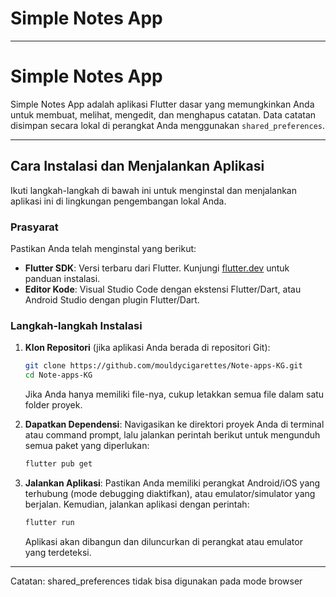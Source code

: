 # Simple Notes App

---

# Simple Notes App

Simple Notes App adalah aplikasi Flutter dasar yang memungkinkan Anda untuk membuat, melihat, mengedit, dan menghapus catatan. Data catatan disimpan secara lokal di perangkat Anda menggunakan `shared_preferences`.

---

## Cara Instalasi dan Menjalankan Aplikasi

Ikuti langkah-langkah di bawah ini untuk menginstal dan menjalankan aplikasi ini di lingkungan pengembangan lokal Anda.

### Prasyarat

Pastikan Anda telah menginstal yang berikut:

* **Flutter SDK**: Versi terbaru dari Flutter. Kunjungi [flutter.dev](https://flutter.dev/docs/get-started/install) untuk panduan instalasi.
* **Editor Kode**: Visual Studio Code dengan ekstensi Flutter/Dart, atau Android Studio dengan plugin Flutter/Dart.

### Langkah-langkah Instalasi

1.  **Klon Repositori** (jika aplikasi Anda berada di repositori Git):
    ```bash
    git clone https://github.com/mouldycigarettes/Note-apps-KG.git
    cd Note-apps-KG
    ```
    Jika Anda hanya memiliki file-nya, cukup letakkan semua file dalam satu folder proyek.

2.  **Dapatkan Dependensi**:
    Navigasikan ke direktori proyek Anda di terminal atau command prompt, lalu jalankan perintah berikut untuk mengunduh semua paket yang diperlukan:
    ```bash
    flutter pub get
    ```

3.  **Jalankan Aplikasi**:
    Pastikan Anda memiliki perangkat Android/iOS yang terhubung (mode debugging diaktifkan), atau emulator/simulator yang berjalan. Kemudian, jalankan aplikasi dengan perintah:
    ```bash
    flutter run
    ```
    Aplikasi akan dibangun dan diluncurkan di perangkat atau emulator yang terdeteksi.

---

Catatan: shared_preferences tidak bisa digunakan pada mode browser
